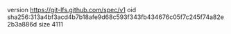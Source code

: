 version https://git-lfs.github.com/spec/v1
oid sha256:313a4bf3acd4b7b18afe9d68c593f343fb434676c05f7c245f74a82e2b3a886d
size 4111
